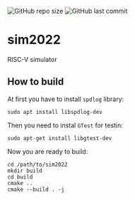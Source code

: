 ![GitHub repo size](https://img.shields.io/github/repo-size/106-inc/sim2022?style=for-the-badge)
![GitHub last commit](https://img.shields.io/github/last-commit/106-inc/sim2022?color=red&style=for-the-badge)

# sim2022
RISC-V simulator

## How to build

At first you have to install `spdlog` library:
```
sudo apt install libspdlog-dev
```
Then you need to instal `GTest` for testin:
```
sudo apt-get install libgtest-dev
```
Now you are ready to build:
```
cd /path/to/sim2022
mkdir build
cd build
cmake ..
cmake --build . -j
```
